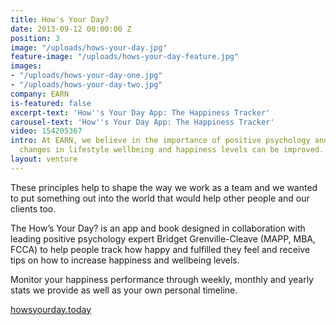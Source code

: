 ```yaml
---
title: How's Your Day?
date: 2013-09-12 00:00:00 Z
position: 3
image: "/uploads/hows-your-day.jpg"
feature-image: "/uploads/hows-your-day-feature.jpg"
images:
- "/uploads/hows-your-day-one.jpg"
- "/uploads/hows-your-day-two.jpg"
company: EARN
is-featured: false
excerpt-text: 'How''s Your Day App: The Happiness Tracker'
carousel-text: 'How''s Your Day App: The Happiness Tracker'
video: 154205367
intro: At EARN, we believe in the importance of positive psychology and that small
  changes in lifestyle wellbeing and happiness levels can be improved.
layout: venture
---
```


These principles help to shape the way we work as a team and we wanted to put something out into the world that would help other people and our clients too.

The How’s Your Day? is an app and book designed in collaboration with leading positive psychology expert Bridget Grenville-Cleave (MAPP, MBA, FCCA) to help people track how happy and fulfilled they feel and receive tips on how to increase happiness and wellbeing levels.

Monitor your happiness performance through weekly, monthly and yearly stats we provide as well as your own personal timeline.

[howsyourday.today](http://howsyourday.today)